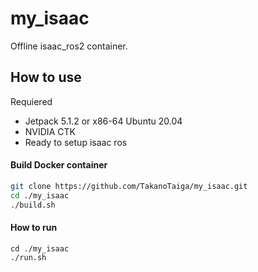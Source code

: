 # my_isaac
Offline isaac_ros2 container.

## How to use

Requiered
- Jetpack 5.1.2 or x86-64 Ubuntu 20.04
- NVIDIA CTK
- Ready to setup isaac ros

#### Build Docker container
```bash
git clone https://github.com/TakanoTaiga/my_isaac.git
cd ./my_isaac
./build.sh
```

#### How to run
```
cd ./my_isaac
./run.sh
```




